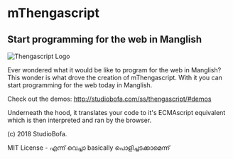 # mThengascript
## Start programming for the web in Manglish

![Thengascript Logo](./thengascript.png)

Ever wondered what it would be like to program for the web in Manglish?
This wonder is what drove the creation of mThengascript.
With it you can start programming for the web today in Manglish.

Check out the demos: http://studiobofa.com/ss/thengascript/#demos

Underneath the hood, it translates your code to it's ECMAscript equivalent which is then interpreted and ran by the browser.

(c) 2018 StudioBofa.

MIT License - എന്ന് വെച്ചാ basically പൊളിച്ചടക്കാമെന്ന്
